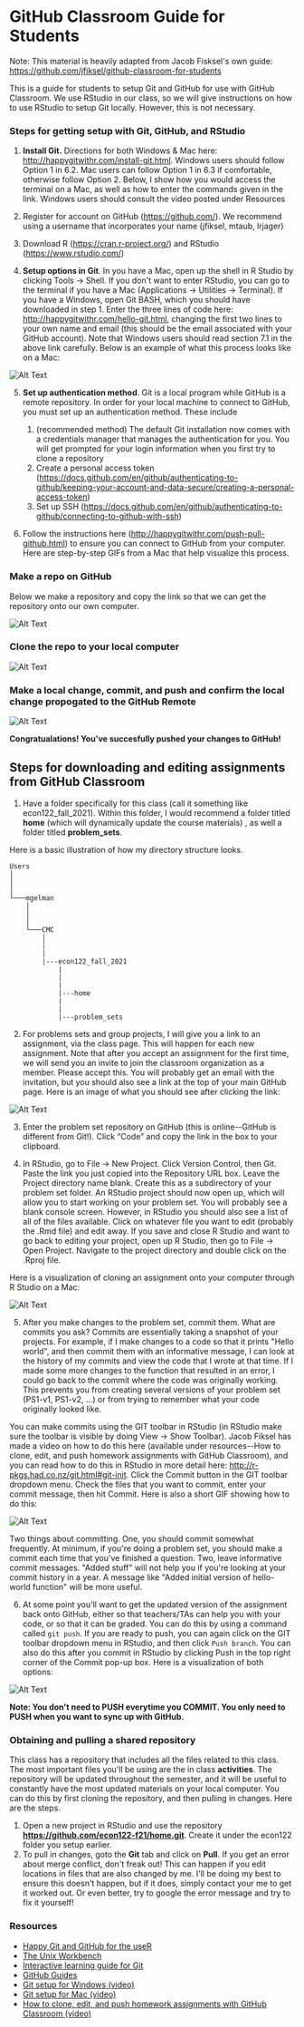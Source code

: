 # GitHub Classroom Guide for Students

Note: This material is heavily adapted from Jacob Fisksel's own guide: https://github.com/jfiksel/github-classroom-for-students

This is a guide for students to setup Git and GitHub for use with GitHub Classroom. We use RStudio in our class, so we will give instructions on how to use RStudio to setup Git locally. However, this is not necessary.

### Steps for getting setup with Git, GitHub, and RStudio
1. **Install Git.** Directions for both Windows & Mac here: http://happygitwithr.com/install-git.html. Windows users should follow Option 1 in 6.2. Mac users can follow Option 1 in 6.3 if comfortable, otherwise follow Option 2. Below, I show how you would access the terminal on a Mac, as well as how to enter the commands given in the link. Windows users should consult the video posted under Resources

2. Register for account on GitHub (https://github.com/). We recommend using a username that incorporates your name (jfiksel, mtaub, lrjager)

3. Download R (https://cran.r-project.org/) and RStudio (https://www.rstudio.com/)

4. **Setup options in Git**. In you have a Mac, open up the shell in R Studio by clicking Tools -> Shell. If you don't want to enter RStudio, you can go to the terminal if you have a Mac (Applications -> Utilities -> Terminal). If you have a Windows, open Git BASH, which you should have downloaded in step 1. Enter the three lines of code here: http://happygitwithr.com/hello-git.html, changing the first two lines to your own name and email (this should be the email associated with your GitHub account). Note that Windows users should read section 7.1 in the above link carefully. Below is an example of what this process looks like on a Mac:

![Alt Text](http://g.recordit.co/ibUp6dYimU.gif)

5. **Set up authentication method**. Git is a local program while GitHub is a remote repository. In order for your local machine to connect to GitHub, you must set up an authentication method. These include
    1. (recommended method) The default Git installation now comes with a credentials manager that manages the authentication for you. You will get prompted for your login information when you first try to clone a repository
    2. Create a personal access token (https://docs.github.com/en/github/authenticating-to-github/keeping-your-account-and-data-secure/creating-a-personal-access-token)
    3. Set up SSH (https://docs.github.com/en/github/authenticating-to-github/connecting-to-github-with-ssh)

6. Follow the instructions here (http://happygitwithr.com/push-pull-github.html) to ensure you can connect to GitHub from your computer. Here are step-by-step GIFs from a Mac that help visualize this process.

### Make a repo on GitHub

Below we make a repository and copy the link so that we can get the repository onto our own computer.

![Alt Text](http://g.recordit.co/Uw0QIT8XhR.gif)

### Clone the repo to your local computer

![Alt Text](http://g.recordit.co/0eLLGCclcO.gif)

### Make a local change, commit, and push and confirm the local change propogated to the GitHub Remote

![Alt Text](http://g.recordit.co/f24e9xvo6d.gif)

**Congratualations! You've succesfully pushed your changes to GitHub!**

## Steps for downloading and editing assignments from GitHub Classroom

1. Have a folder specifically for this class (call it something like econ122_fall_2021). Within this folder, I would recommend a folder titled **home** (which will dynamically update the course materials) , as well a folder titled **problem_sets**.

Here is a basic illustration of how my directory structure looks.

```
Users
│
│
│
└───mgelman
    │
    │
    │
    └───CMC
        │
        │
        |
        |---econ122_fall_2021
            |
            |
            |
            |---home
            |
            |
            |---problem_sets

```

2.  For problems sets and group projects, I will give you a link to an assignment, via the class page. This will happen for each new assignment. Note that after you accept an assignment for the first time, we will send you an invite to join the classroom organization as a member. Please accept this. You will probably get an email with the invitation, but you should also see a link at the top of your main GitHub page. Here is an image of what you should see after clicking the link:

![Alt Text](img/accept-assignment.png)

3. Enter the problem set repository on GitHub (this is online--GitHub is different from Git!). Click “Code” and copy the link in the box to your clipboard.

4.  In RStudio, go to File -> New Project. Click Version Control, then Git. Paste the link you just copied into the Repository URL box. Leave the Project directory name blank. Create this as a subdirectory of your problem set folder. An RStudio project should now open up, which will allow you to start working on your problem set. You will probably see a blank console screen. However, in RStudio you should also see a list of all of the files available. Click on whatever file you want to edit (probably the .Rmd file) and edit away. If you save and close R Studio and want to go back to editing your project, open up R Studio, then go to File -> Open Project. Navigate to the project directory and double click on the .Rproj file.

Here is a visualization of cloning an assignment onto your computer through R Studio on a Mac:

![Alt Text](http://g.recordit.co/nKeMWFh4vS.gif)

5.  After you make changes to the problem set, commit them. What are commits you ask? Commits are essentially taking a snapshot of your projects. For example, if I make changes to a code so that it prints "Hello world", and then commit them with an informative message, I can look at the history of my commits and view the code that I wrote at that time. If I made some more changes to the function that resulted in an error, I could go back to the commit where the code was originally working. This prevents you from creating several versions of your problem set (PS1-v1, PS1-v2, ...) or from trying to remember what your code originally looked like.

You can make commits using the GIT toolbar in RStudio (in RStudio make sure the toolbar is visible by doing View -> Show Toolbar). Jacob Fiksel has made a video on how to do this here (available under resources--How to clone, edit, and push homework assignments with GitHub Classroom), and you can read how to do  this in RStudio in more detail here: http://r-pkgs.had.co.nz/git.html#git-init.  Click the Commit button in the GIT toolbar dropdown menu. Check the files that you want to commit, enter your commit message, then hit Commit. Here is also a short GIF showing how to do this:

![Alt Text](http://g.recordit.co/96UWQ9Avy2.gif)

Two things about committing. One, you should commit somewhat frequently. At minimum, if you're doing a problem set, you should make a commit each time that you've finished a question. Two, leave informative commit messages. "Added stuff" will not help you if you're looking at your commit history in a year. A message like "Added initial version of hello-world function" will be more useful.

6.  At some point you'll want to get the updated version of the assignment back onto GitHub, either so that teachers/TAs can help you with your code, or so that it can be graded. You can do this by using a command called `git push`. If you are ready to push, you can again click on the GIT toolbar dropdown menu in RStudio, and then click `Push branch`. You can also do this after you commit in RStudio by clicking Push in the top right corner of the Commit pop-up box. Here is a visualization of both options:

![Alt Text](http://g.recordit.co/TkOnIVLttw.gif)

**Note: You don't need to PUSH everytime you COMMIT. You only need to PUSH when you want to sync up with GitHub.**

### Obtaining and pulling a shared repository

This class has a repository that includes all the files related to this class. The most important files you'll be using are the in class **activities**. The repository will be updated throughout the semester, and it will be useful to constantly have the most updated materials on your local computer. You can do this by first cloning the repository, and then pulling in changes. Here are the steps.

1. Open a new project in RStudio and use the repository **https://github.com/econ122-f21/home.git**. Create it under the econ122 folder you setup earlier.
2. To pull in changes, goto the **Git** tab and click on **Pull**. If you get an error about merge conflict, don't freak out! This can happen if you edit locations in files that are also changed by me. I'll be doing my best to ensure this doesn't happen, but if it does, simply contact your me to get it worked out. Or even better, try to google the error message and try to fix it yourself!

### Resources
* [Happy Git and GitHub for the useR](http://happygitwithr.com/)
* [The Unix Workbench](http://seankross.com/the-unix-workbench/)
* [Interactive learning guide for Git](http://learngitbranching.js.org/)
* [GitHub Guides](https://guides.github.com/)
* [Git setup for Windows (video)](https://youtu.be/F_fPEMnr1OQ)
* [Git setup for Mac (video)](https://www.youtube.com/watch?v=kbmSZwK0k-A&t)
* [How to clone, edit, and push homework assignments with GitHub Classroom (video)](https://youtu.be/pAcMgGbCtQw)
